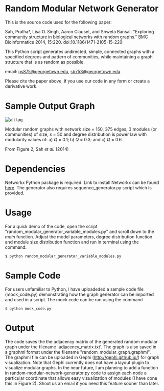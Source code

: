 Random Modular Network Generator
================================
This is the source code used for the following paper: 

Sah, Pratha*, Lisa O. Singh, Aaron Clauset, and Shweta Bansal. "Exploring community structure in biological networks with random graphs." BMC Bioinformatics 2014, 15:220. doi:10.1186/1471-2105-15-220

This Python script generates undirected, simple, connected graphs with a specified degrees and pattern of communities, while maintaining a graph structure that is as random as possible.

email: ps875@georgetown.edu, sb753@georgetown.edu

Please cite the paper above, if you use our code in any form or create a derivative work.

Sample Output Graph
================================

![alt tag](https://github.com/prathasah/random-modular-network-generator/blob/master/Figure2.jpg)

Modular random graphs with network size = 150, 375 edges, 3 modules (or communities) of size, *s* = 50 and degree distribution is power law with modularity values of: a) *Q* = 0.1; b) *Q* = 0.3; and c) *Q* = 0.6. 

From  Figure 2, Sah *et al.* (2014)

Dependencies
================================
Networkx Python package is required. Link to install Networkx can be found [here](https://networkx.github.io/). The generator also requires sequence_generator.py script which is provided.

Usage
================================

For a quick demo of the code, open the script "random_modular_generator_variable_modules.py" and scroll down to the *main* function. Adjust the model parameters, degree distribution function and module size distribution function and run in terminal using the command:

`$ python random_modular_generator_variable_modules.py`



Sample Code
================================
For users unfamiliar to Python, I have uploadeded a sample code file (mock_code.py) demonstrating how the graph generator can be imported and used in a script. The mock code can be run using the command

`$ python mock_code.py`

Output
================================
The code saves the the adjacency matrix of the generated random modular graph under the filename 'adjacency_matrix.txt'. The graph is also saved in a graphml format under the filename "random_modular_graph.graphml". The graphml file can be uploaded in Gephi (http://gephi.github.io/) for graph visualization. Note that Gephi currently does not have a layout plugin to visualize modular graphs.  In the near future, I am planning to add a function in random-modular-network-generator.py code to assign each node a particular coordinate that allows easy visualization of modules (I have done this in Figure 2). Shoot us an email if you need this feature sooner than later.  





